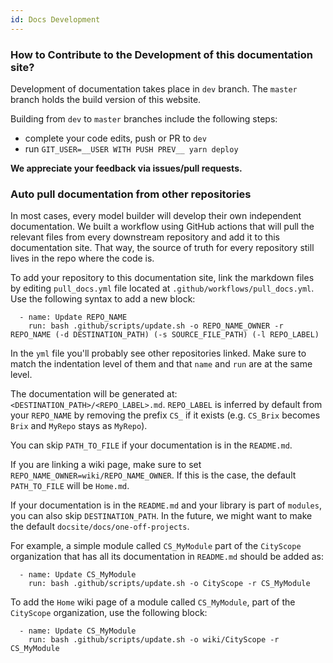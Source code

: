 ```yaml
---
id: Docs Development
---
```


### How to Contribute to the Development of this documentation site?

Development of documentation takes place in `dev` branch. The `master` branch holds the build version of this website.

Building from `dev` to `master` branches include the following steps:

-   complete your code edits, push or PR to `dev`
-   run `GIT_USER=__USER WITH PUSH PREV__ yarn deploy`

**We appreciate your feedback via issues/pull requests.**


### Auto pull documentation from other repositories

In most cases, every model builder will develop their own independent documentation. We built a workflow using GitHub actions that will pull the relevant files from every downstream repository and add it to this documentation site. That way, the source of truth for every repository still lives in the repo where the code is. 

To add your repository to this documentation site, link the markdown files by editing `pull_docs.yml` file located at `.github/workflows/pull_docs.yml`. Use the following syntax to add a new block:

```
  - name: Update REPO_NAME
    run: bash .github/scripts/update.sh -o REPO_NAME_OWNER -r REPO_NAME (-d DESTINATION_PATH) (-s SOURCE_FILE_PATH) (-l REPO_LABEL)
```

In the `yml` file you'll probably see other repositories linked. Make sure to match the indentation level of them and that `name` and `run` are at the same level. 

The documentation will be generated at: `<DESTINATION_PATH>/<REPO_LABEL>.md`. `REPO_LABEL` is inferred by default from your `REPO_NAME` by removing the prefix `CS_` if it exists (e.g. `CS_Brix` becomes `Brix` and `MyRepo` stays as `MyRepo`). 

You can skip `PATH_TO_FILE` if your documentation is in the `README.md`. 

If you are linking a wiki page, make sure to set `REPO_NAME_OWNER=wiki/REPO_NAME_OWNER`. If this is the case, the default `PATH_TO_FILE` will be `Home.md`.

If your documentation is in the `README.md` and your library is part of `modules`, you can also skip `DESTINATION_PATH`. In the future, we might want to make the default `docsite/docs/one-off-projects`.

For example, a simple module called `CS_MyModule` part of the `CityScope` organization that has all its documentation in `README.md` should be added as:
```
  - name: Update CS_MyModule
    run: bash .github/scripts/update.sh -o CityScope -r CS_MyModule
```

To add the `Home` wiki page of a module called `CS_MyModule`, part of the `CityScope` organization, use the following block:
```
  - name: Update CS_MyModule
    run: bash .github/scripts/update.sh -o wiki/CityScope -r CS_MyModule
```
